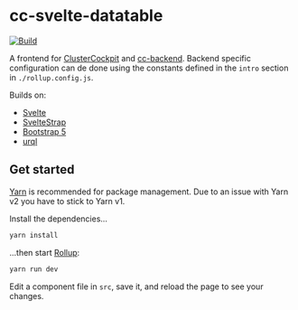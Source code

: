 # cc-svelte-datatable

[![Build](https://github.com/ClusterCockpit/cc-svelte-datatable/actions/workflows/build.yml/badge.svg)](https://github.com/ClusterCockpit/cc-svelte-datatable/actions/workflows/build.yml)

A frontend for [ClusterCockpit](https://github.com/ClusterCockpit/ClusterCockpit) and [cc-backend](https://github.com/ClusterCockpit/cc-backend). Backend specific configuration can de done using the constants defined in the `intro` section in `./rollup.config.js`.

Builds on:
* [Svelte](https://svelte.dev/)
* [SvelteStrap](https://sveltestrap.js.org/)
* [Bootstrap 5](https://getbootstrap.com/)
* [urql](https://github.com/FormidableLabs/urql)

## Get started

[Yarn](https://yarnpkg.com/) is recommended for package management.
Due to an issue with Yarn v2 you have to stick to Yarn v1.

Install the dependencies...

```bash
yarn install
```

...then start [Rollup](https://rollupjs.org):

```bash
yarn run dev
```

Edit a component file in `src`, save it, and reload the page to see your changes.

